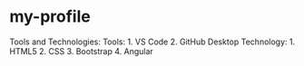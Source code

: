 # my-profile
Tools and Technologies:
Tools:
    1. VS Code
    2. GitHub Desktop
 Technology:
    1. HTML5
    2. CSS
    3. Bootstrap
    4. Angular